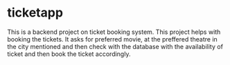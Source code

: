 # ticketapp
This is a backend project on ticket booking system. This project helps with booking the tickets. It asks for preferred movie, at the preffered theatre in the city mentioned and then check with the database with the availability of ticket and then book the ticket accordingly.
